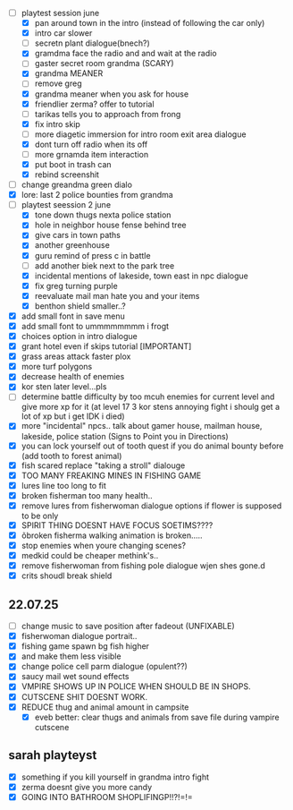 - [ ] playtest session june
	- [x] pan around town in the intro (instead of following the car only)
	- [x] intro car slower
	- [ ] secretn plant dialogue(bnech?)
	- [x] gramdma face the radio and and wait at the radio
	- [ ] gaster secret room grandma (SCARY)
	- [x] grandma MEANER
	- [ ] remove greg
	- [x] grandma meaner when you ask for house
	- [x] friendlier zerma? offer to tutorial
	- [ ] tarikas tells you to approach from frong
	- [x] fix intro skip
	- [ ] more diagetic immersion for intro room exit area dialogue
	- [x] dont turn off radio when its off
	- [ ] more grnamda item interaction
	- [x] put boot in trash can
	- [x] rebind screenshit
- [ ] change greandma green dialo
- [x] lore: last 2 police bounties from grandma
- [ ] playtest seession 2 june
	- [x] tone down thugs nexta police station
	- [x] hole in neighbor house fense behind tree
	- [x] give cars in town paths
	- [x] another greenhouse
	- [x] guru remind of press c in battle
	- [ ] add another biek next to the park tree
	- [x] incidental mentions of lakeside, town east in npc dialogue
	- [x] fix greg turning purple
	- [x] reevaluate mail man hate you and your items
	- [x] benthon shield smaller..?
- [x] add small font in save menu
- [x] add small font to ummmmmmmm i frogt
- [x] choices option in intro dialogue
- [x] grant hotel even if skips tutorial [IMPORTANT]
- [x] grass areas attack faster plox
- [x] more turf polygons
- [x] decrease health of enemies
- [x] kor sten later level...pls
- [ ] determine battle difficulty by too mcuh enemies for current level and give more xp for it (at level 17 3 kor stens annoying fight i shoulg get a lot of xp but i get IDK i died)
- [x] more "incidental" npcs.. talk about gamer house, mailman house, lakeside, police station (Signs to Point you in Directions)
- [x] you can lock yourself out of tooth quest if you do animal bounty before (add tooth to forest animal)
- [x] fish scared replace "taking a stroll" dialouge
- [x] TOO MANY FREAKING MINES IN FISHING GAME
- [x] lures line too long to fit
- [x] broken fisherman too many health..
- [x] remove lures from fisherwoman dialogue options if flower is supposed to be only
- [x] SPIRIT THING DOESNT HAVE FOCUS SOETIMS????
- [x] õbroken fisherma  walking animation is broken.....
- [x] stop enemies when youre changing scenes?
- [x] medkid could be cheaper methink's..
- [x] remove fisherwoman from fishing pole dialogue wjen shes gone.d
- [x] crits shoudl break shield

## 22.07.25
- [ ] change music to save position after fadeout (UNFIXABLE)
- [x] fisherwoman dialogue portrait..
- [x] fishing game spawn bg fish higher
- [x] and make them less visible
- [x] change police cell parm dialogue (opulent??)
- [x] saucy mail wet sound effects
- [x] VMPIRE SHOWS UP IN POLICE WHEN SHOULD BE IN SHOPS.
- [x] CUTSCENE SHIT DOESNT WORK.
- [x] REDUCE thug and animal amount in campsite
	- [x] eveb better: clear thugs and animals from save file during vampire cutscene

## sarah playteyst
- [x] something if you kill yourself in grandma intro fight
- [x] zerma doesnt give you more candy
- [x] GOING INTO BATHROOM SHOPLIFINGP!!?!=!=
